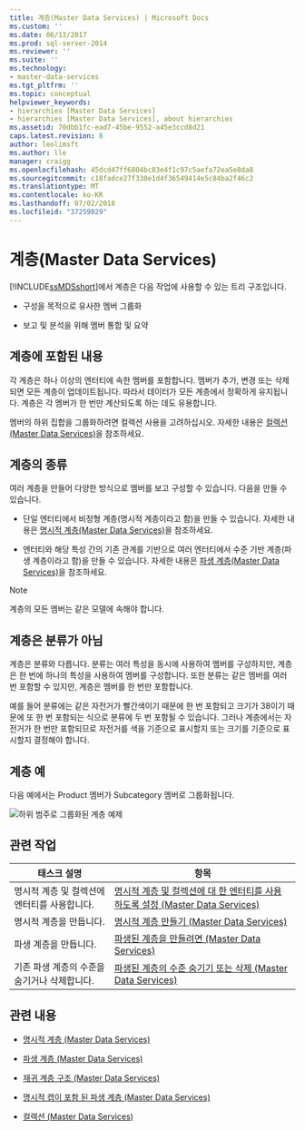 ```yaml
---
title: 계층(Master Data Services) | Microsoft Docs
ms.custom: ''
ms.date: 06/13/2017
ms.prod: sql-server-2014
ms.reviewer: ''
ms.suite: ''
ms.technology:
- master-data-services
ms.tgt_pltfrm: ''
ms.topic: conceptual
helpviewer_keywords:
- hierarchies [Master Data Services]
- hierarchies [Master Data Services], about hierarchies
ms.assetid: 70dbb1fc-ead7-45be-9552-a45e3ccd8d21
caps.latest.revision: 8
author: leolimsft
ms.author: lle
manager: craigg
ms.openlocfilehash: 45dcd47ff6804bc83e4f1c97c5aefa72ea5e8da8
ms.sourcegitcommit: c18fadce27f330e1d4f36549414e5c84ba2f46c2
ms.translationtype: MT
ms.contentlocale: ko-KR
ms.lasthandoff: 07/02/2018
ms.locfileid: "37259029"
---
```

# <a name="hierarchies-master-data-services"></a>계층(Master Data Services)
  [!INCLUDE[ssMDSshort](../includes/ssmdsshort-md.md)]에서 계층은 다음 작업에 사용할 수 있는 트리 구조입니다.  
  
-   구성을 목적으로 유사한 멤버 그룹화  
  
-   보고 및 분석을 위해 멤버 통합 및 요약  
  
## <a name="what-hierarchies-contain"></a>계층에 포함된 내용  
 각 계층은 하나 이상의 엔터티에 속한 멤버를 포함합니다. 멤버가 추가, 변경 또는 삭제되면 모든 계층이 업데이트됩니다. 따라서 데이터가 모든 계층에서 정확하게 유지됩니다. 계층은 각 멤버가 한 번만 계산되도록 하는 데도 유용합니다.  
  
 멤버의 하위 집합을 그룹화하려면 컬렉션 사용을 고려하십시오. 자세한 내용은 [컬렉션&#40;Master Data Services&#41;](collections-master-data-services.md)을 참조하세요.  
  
## <a name="kinds-of-hierarchies"></a>계층의 종류  
 여러 계층을 만들어 다양한 방식으로 멤버를 보고 구성할 수 있습니다. 다음을 만들 수 있습니다.  
  
-   단일 엔터티에서 비정형 계층(명시적 계층이라고 함)을 만들 수 있습니다. 자세한 내용은 [명시적 계층&#40;Master Data Services&#41;](../../2014/master-data-services/explicit-hierarchies-master-data-services.md)을 참조하세요.  
  
-   엔터티와 해당 특성 간의 기존 관계를 기반으로 여러 엔터티에서 수준 기반 계층(파생 계층이라고 함)을 만들 수 있습니다. 자세한 내용은 [파생 계층&#40;Master Data Services&#41;](../../2014/master-data-services/derived-hierarchies-master-data-services.md)을 참조하세요.  
  
> [!NOTE]  
>  계층의 모든 멤버는 같은 모델에 속해야 합니다.  
  
## <a name="hierarchies-are-not-taxonomies"></a>계층은 분류가 아님  
 계층은 분류와 다릅니다. 분류는 여러 특성을 동시에 사용하여 멤버를 구성하지만, 계층은 한 번에 하나의 특성을 사용하여 멤버를 구성합니다. 또한 분류는 같은 멤버를 여러 번 포함할 수 있지만, 계층은 멤버를 한 번만 포함합니다.  
  
 예를 들어 분류에는 같은 자전거가 빨간색이기 때문에 한 번 포함되고 크기가 38이기 때문에 또 한 번 포함되는 식으로 분류에 두 번 포함될 수 있습니다. 그러나 계층에서는 자전거가 한 번만 포함되므로 자전거를 색을 기준으로 표시할지 또는 크기를 기준으로 표시할지 결정해야 합니다.  
  
## <a name="hierarchy-example"></a>계층 예  
 다음 예에서는 Product 멤버가 Subcategory 멤버로 그룹화됩니다.  
  
 ![하위 범주로 그룹화된 계층 예제](../../2014/master-data-services/media/mds-conc-hierarchy.gif "하위 범주로 그룹화된 계층 예제")  
  
## <a name="related-tasks"></a>관련 작업  
  
|태스크 설명|항목|  
|----------------------|-----------|  
|명시적 계층 및 컬렉션에 엔터티를 사용합니다.|[명시적 계층 및 컬렉션에 대 한 엔터티를 사용 하도록 설정 &#40;Master Data Services&#41;](../../2014/master-data-services/enable-an-entity-for-explicit-hierarchies-and-collections-master-data-services.md)|  
|명시적 계층을 만듭니다.|[명시적 계층 만들기 &#40;Master Data Services&#41;](../../2014/master-data-services/create-an-explicit-hierarchy-master-data-services.md)|  
|파생 계층을 만듭니다.|[파생된 계층을 만들려면 &#40;Master Data Services&#41;](../../2014/master-data-services/create-a-derived-hierarchy-master-data-services.md)|  
|기존 파생 계층의 수준을 숨기거나 삭제합니다.|[파생된 계층의 수준 숨기기 또는 삭제 &#40;Master Data Services&#41;](../../2014/master-data-services/hide-or-delete-levels-in-a-derived-hierarchy-master-data-services.md)|  
  
## <a name="related-content"></a>관련 내용  
  
-   [명시적 계층 &#40;Master Data Services&#41;](../../2014/master-data-services/explicit-hierarchies-master-data-services.md)  
  
-   [파생 계층 &#40;Master Data Services&#41;](../../2014/master-data-services/derived-hierarchies-master-data-services.md)  
  
-   [재귀 계층 구조 &#40;Master Data Services&#41;](../../2014/master-data-services/recursive-hierarchies-master-data-services.md)  
  
-   [명시적 캡이 포함 된 파생 계층 &#40;Master Data Services&#41;](../../2014/master-data-services/derived-hierarchies-with-explicit-caps-master-data-services.md)  
  
-   [컬렉션 &#40;Master Data Services&#41;](collections-master-data-services.md)  
  
  
